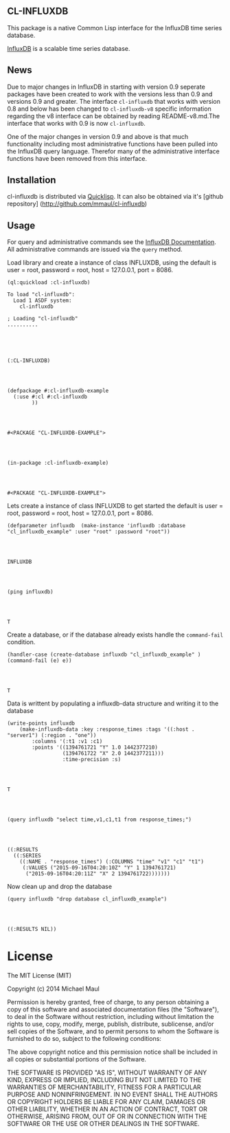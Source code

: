 
CL-INFLUXDB
-------------

This package is a native Common Lisp interface for the InfluxDB time series database.

[InfluxDB](http://influxdb.org) is a scalable time series database.

News
----
Due to major changes in InfluxDB in starting with version 0.9 seperate packages have been created to work with the versions less than 0.9 and versions 0.9 and greater. The interface `cl-influxdb` that works with version 0.8 and below has been changed to `cl-influxdb-v8` specific information regarding the v8 interface can be obtained by reading README-v8.md.The interface that works with 0.9 is now `cl-influxdb`.
    
One of the major changes in version 0.9 and above is that much functionality including most administrative functions have been pulled into the InfluxDB query language. Therefor many of the administrative interface functions have been removed from this interface.

Installation
------------
cl-influxdb is distributed via [Quicklisp](http://quicklisp.ort).
It can also be obtained via it's [github repository] (http://github.com/mmaul/cl-influxdb)

Usage
------
For query and administrative commands see the [InfluxDB Documentation](https://influxdb.com/docs/v0.9/). All administrative commands are issued via the `query` method.

Load library and create a instance of class INFLUXDB, using the default is
user = root, password = root, host = 127.0.0.1, port = 8086.



    (ql:quickload :cl-influxdb)       

    To load "cl-influxdb":
      Load 1 ASDF system:
        cl-influxdb
    
    ; Loading "cl-influxdb"
    ..........





    (:CL-INFLUXDB)




    (defpackage #:cl-influxdb-example
      (:use #:cl #:cl-influxdb
            ))




    #<PACKAGE "CL-INFLUXDB-EXAMPLE">




    (in-package :cl-influxdb-example)




    #<PACKAGE "CL-INFLUXDB-EXAMPLE">



Lets create a instance of class INFLUXDB to get started the default is
user = root, password = root, host = 127.0.0.1, port = 8086.


    (defparameter influxdb  (make-instance 'influxdb :database "cl_influxdb_example" :user "root" :password "root"))    




    INFLUXDB




    (ping influxdb)




    T



Create a database, or if the database already exists handle the `command-fail` condition.


    (handler-case (create-database influxdb "cl_influxdb_example" ) (command-fail (e) e))




    T



Data is writtent by populating a influxdb-data structure and writing it to the database


    (write-points influxdb 
        (make-influxdb-data :key :response_times :tags '((:host . "server1") (:region . "one")) 
            :columns '(:t1 :v1 :c1) 
            :points '((1394761721 "Y" 1.0 1442377210) 
                      (1394761722 "X" 2.0 1442377211)))
                      :time-precision :s)




    T




    (query influxdb "select time,v1,c1,t1 from response_times;")




    ((:RESULTS
      ((:SERIES
        ((:NAME . "response_times") (:COLUMNS "time" "v1" "c1" "t1")
         (:VALUES ("2015-09-16T04:20:10Z" "Y" 1 1394761721)
          ("2015-09-16T04:20:11Z" "X" 2 1394761722)))))))



Now clean up and drop the database


    (query influxdb "drop database cl_influxdb_example")




    ((:RESULTS NIL))



License
====
The MIT License (MIT)

Copyright (c) 2014 Michael Maul

Permission is hereby granted, free of charge, to any person obtaining a copy of
this software and associated documentation files (the "Software"), to deal in
the Software without restriction, including without limitation the rights to
use, copy, modify, merge, publish, distribute, sublicense, and/or sell copies of
the Software, and to permit persons to whom the Software is furnished to do so,
subject to the following conditions:

The above copyright notice and this permission notice shall be included in all
copies or substantial portions of the Software.

THE SOFTWARE IS PROVIDED "AS IS", WITHOUT WARRANTY OF ANY KIND, EXPRESS OR
IMPLIED, INCLUDING BUT NOT LIMITED TO THE WARRANTIES OF MERCHANTABILITY, FITNESS
FOR A PARTICULAR PURPOSE AND NONINFRINGEMENT. IN NO EVENT SHALL THE AUTHORS OR
COPYRIGHT HOLDERS BE LIABLE FOR ANY CLAIM, DAMAGES OR OTHER LIABILITY, WHETHER
IN AN ACTION OF CONTRACT, TORT OR OTHERWISE, ARISING FROM, OUT OF OR IN
CONNECTION WITH THE SOFTWARE OR THE USE OR OTHER DEALINGS IN THE SOFTWARE.

